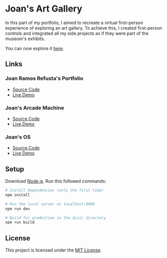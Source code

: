 # Joan's Art Gallery

In this part of my portfolio, I aimed to recreate a virtual first-person experience of exploring an art gallery. To achieve this, I created first-person controls and integrated all my side projects as if they were part of the museum's exhibits.

You can now explore it [here](https://joan-art-gallery.app/).
## Links

### Joan Ramos Refusta's Portfolio
- [Source Code](https://github.com/jrefusta/joan-portfolio)
- [Live Demo](https://joanramosrefusta.com/)

### Joan's Arcade Machine
- [Source Code](https://github.com/jrefusta/joan-arcade-machine)
- [Live Demo](https://joan-arcade-machine.vercel.app/)

### Joan's OS
- [Source Code](https://github.com/jrefusta/joan-os)
- [Live Demo](https://joan-os.vercel.app/)

## Setup

Download [Node.js](https://nodejs.org/en/download/).
Run this followed commands:

``` bash
# Install dependencies (only the first time)
npm install

# Run the local server at localhost:8080
npm run dev

# Build for production in the dist/ directory
npm run build
```

## License
This project is licensed under the [MIT License](LICENSE).
